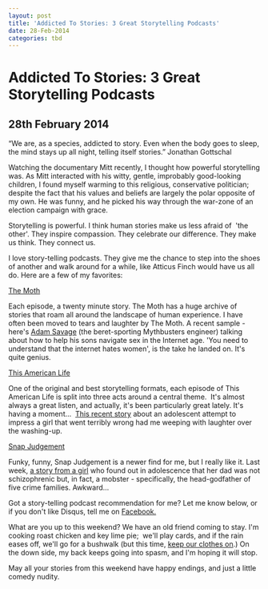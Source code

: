 ```yaml
---
layout: post
title: 'Addicted To Stories: 3 Great Storytelling Podcasts'
date: 28-Feb-2014
categories: tbd
---
```


# Addicted To Stories: 3 Great Storytelling Podcasts

## 28th February 2014

“We are,   as a species,   addicted to story. Even when the body goes to sleep,   the mind stays up all night, telling itself stories.” Jonathan Gottschal

Watching the documentary Mitt recently, I thought how powerful storytelling was. As Mitt interacted with his witty, gentle, improbably good-looking children, I found myself warming to this religious, conservative politician; despite the fact that his values and beliefs are largely the polar opposite of my own. He was funny, and he picked his way through the war-zone of an election campaign with grace.

Storytelling is powerful. I think human stories make us less afraid of  'the other'. They inspire compassion. They celebrate our difference. They make us think. They connect us.

I love story-telling podcasts. They give me the chance to step into the shoes of another and walk around for a while, like Atticus Finch would have us all do. Here are a few of my favorites:

<a href="http://themoth.org/">The Moth</a>

Each episode, a twenty minute story. The Moth has a huge archive of stories that roam all around the landscape of human experience. I have often been moved to tears and laughter by The Moth. A recent sample - here's <a href="http://themoth.org/posts/storytellers/adam-savage">Adam Savage</a> (the beret-sporting Mythbusters engineer) talking about how to help his sons navigate sex in the Internet age. 'You need to understand that the internet hates women', is the take he landed on. It's quite genius.

<a href="http://www.thisamericanlife.org/">This American Life</a>

One of the original and best storytelling formats, each episode of This American Life is split into three acts around a central theme.  It's almost always a great listen, and actually, it's been particularly great lately. It's having a moment...  <a href="http://www.thisamericanlife.org/radio-archives/episode/517/day-at-the-beach?act=2">This recent story</a> about an adolescent attempt to impress a girl that went terribly wrong had me weeping with laughter over the washing-up.

<a href="http://snapjudgment.org/">Snap Judgement</a>

Funky, funny, Snap Judgement is a newer find for me, but I really like it. Last week, <a href="http://snapjudgment.org/family-secrets">a story from a girl</a> who found out in adolescence that her dad was not schizophrenic but, in fact, a mobster - specifically, the head-godfather of five crime families. Awkward...

Got a story-telling podcast recommendation for me? Let me know below, or if you don't like Disqus, tell me on <a href="https://www.facebook.com/mogantosh">Facebook.</a>

What are you up to this weekend? We have an old friend coming to stay. I'm cooking roast chicken and key lime pie;  we'll play cards, and if the rain eases off, we'll go for a bushwalk (but this time, <a href="http://mogantosh.com/comedy-children-will-tell-strangers-you-are-nude/">keep our clothes on</a>.) On the down side, my back keeps going into spasm, and I'm hoping it will stop.

May all your stories from this weekend have happy endings, and just a little comedy nudity.
